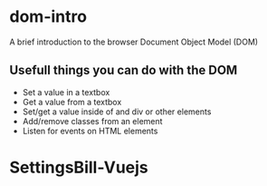 # dom-intro

A brief introduction to the browser Document Object Model (DOM)

## Usefull things you can do with the DOM

* Set a value in a textbox
* Get a value from a textbox
* Set/get a value inside of and div or other elements
* Add/remove classes from an element
* Listen for events on HTML elements
# SettingsBill-Vuejs
